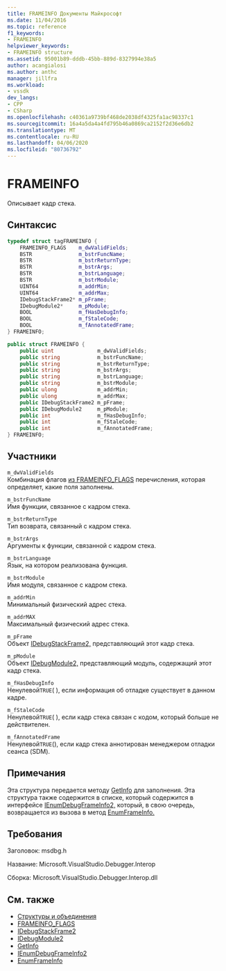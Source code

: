 ```yaml
---
title: FRAMEINFO Документы Майкрософт
ms.date: 11/04/2016
ms.topic: reference
f1_keywords:
- FRAMEINFO
helpviewer_keywords:
- FRAMEINFO structure
ms.assetid: 95001b89-dddb-45bb-889d-8327994e38a5
author: acangialosi
ms.author: anthc
manager: jillfra
ms.workload:
- vssdk
dev_langs:
- CPP
- CSharp
ms.openlocfilehash: c40361a9739bf468de2038df4325fa1ac98337c1
ms.sourcegitcommit: 16a4a5da4a4fd795b46a0869ca2152f2d36e6db2
ms.translationtype: MT
ms.contentlocale: ru-RU
ms.lasthandoff: 04/06/2020
ms.locfileid: "80736792"
---
```

# <a name="frameinfo"></a>FRAMEINFO
Описывает кадр стека.

## <a name="syntax"></a>Синтаксис

```cpp
typedef struct tagFRAMEINFO {
    FRAMEINFO_FLAGS    m_dwValidFields;
    BSTR               m_bstrFuncName;
    BSTR               m_bstrReturnType;
    BSTR               m_bstrArgs;
    BSTR               m_bstrLanguage;
    BSTR               m_bstrModule;
    UINT64             m_addrMin;
    UINT64             m_addrMax;
    IDebugStackFrame2* m_pFrame;
    IDebugModule2*     m_pModule;
    BOOL               m_fHasDebugInfo;
    BOOL               m_fStaleCode;
    BOOL               m_fAnnotatedFrame;
} FRAMEINFO;
```

```csharp
public struct FRAMEINFO {
    public uint              m_dwValidFields;
    public string            m_bstrFuncName;
    public string            m_bstrReturnType;
    public string            m_bstrArgs;
    public string            m_bstrLanguage;
    public string            m_bstrModule;
    public ulong             m_addrMin;
    public ulong             m_addrMax;
    public IDebugStackFrame2 m_pFrame;
    public IDebugModule2     m_pModule;
    public int               m_fHasDebugInfo;
    public int               m_fStaleCode;
    public int               m_fAnnotatedFrame;
} FRAMEINFO;
```

## <a name="members"></a>Участники
`m_dwValidFields`\
Комбинация флагов [из FRAMEINFO_FLAGS](../../../extensibility/debugger/reference/frameinfo-flags.md) перечисления, которая определяет, какие поля заполнены.

`m_bstrFuncName`\
Имя функции, связанное с кадром стека.

`m_bstrReturnType`\
Тип возврата, связанный с кадром стека.

`m_bstrArgs`\
Аргументы к функции, связанной с кадром стека.

`m_bstrLanguage`\
Язык, на котором реализована функция.

`m_bstrModule`\
Имя модуля, связанное с кадром стека.

`m_addrMin`\
Минимальный физический адрес стека.

`m_addrMAX`\
Максимальный физический адрес стека.

`m_pFrame`\
Объект [IDebugStackFrame2,](../../../extensibility/debugger/reference/idebugstackframe2.md) представляющий этот кадр стека.

`m_pModule`\
Объект [IDebugModule2,](../../../extensibility/debugger/reference/idebugmodule2.md) представляющий модуль, содержащий этот кадр стека.

`m_fHasDebugInfo`\
Ненулевой`TRUE`( ), если информация об отладке существует в данном кадре.

`m_fStaleCode`\
Ненулевой`TRUE`( ), если кадр стека связан с кодом, который больше не действителен.

`m_fAnnotatedFrame`\
Ненулевой`TRUE`(), если кадр стека аннотирован менеджером отладки сеанса (SDM).

## <a name="remarks"></a>Примечания
Эта структура передается методу [GetInfo](../../../extensibility/debugger/reference/idebugstackframe2-getinfo.md) для заполнения. Эта структура также содержится в списке, который содержится в интерфейсе [IEnumDebugFrameInfo2,](../../../extensibility/debugger/reference/ienumdebugframeinfo2.md) который, в свою очередь, возвращается из вызова в метод [EnumFrameInfo.](../../../extensibility/debugger/reference/idebugthread2-enumframeinfo.md)

## <a name="requirements"></a>Требования
Заголовок: msdbg.h

Название: Microsoft.VisualStudio.Debugger.Interop

Сборка: Microsoft.VisualStudio.Debugger.Interop.dll

## <a name="see-also"></a>См. также
- [Структуры и объединения](../../../extensibility/debugger/reference/structures-and-unions.md)
- [FRAMEINFO_FLAGS](../../../extensibility/debugger/reference/frameinfo-flags.md)
- [IDebugStackFrame2](../../../extensibility/debugger/reference/idebugstackframe2.md)
- [IDebugModule2](../../../extensibility/debugger/reference/idebugmodule2.md)
- [GetInfo](../../../extensibility/debugger/reference/idebugstackframe2-getinfo.md)
- [IEnumDebugFrameInfo2](../../../extensibility/debugger/reference/ienumdebugframeinfo2.md)
- [EnumFrameInfo](../../../extensibility/debugger/reference/idebugthread2-enumframeinfo.md)

